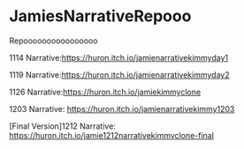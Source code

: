 # JamiesNarrativeRepooo
Repoooooooooooooooo

1114 Narrative:https://huron.itch.io/jamienarrativekimmyday1



1119 Narrative:https://huron.itch.io/jamienarrativekimmyday2



1126 Narrative:https://huron.itch.io/jamiekimmyclone



1203 Narrative: https://huron.itch.io/jamienarrativekimmy1203



[Final Version]1212 Narrative: https://huron.itch.io/jamie1212narrativekimmyclone-final
